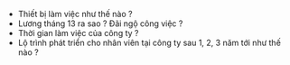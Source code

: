 

- Thiết bị làm việc như thế nào ?
- Lương tháng 13 ra sao ? Đãi ngộ công việc ?
- Thời gian làm việc của công ty ?
- Lộ trình phát triển cho nhân viên tại công ty sau 1, 2, 3 năm tới như thế nào ?